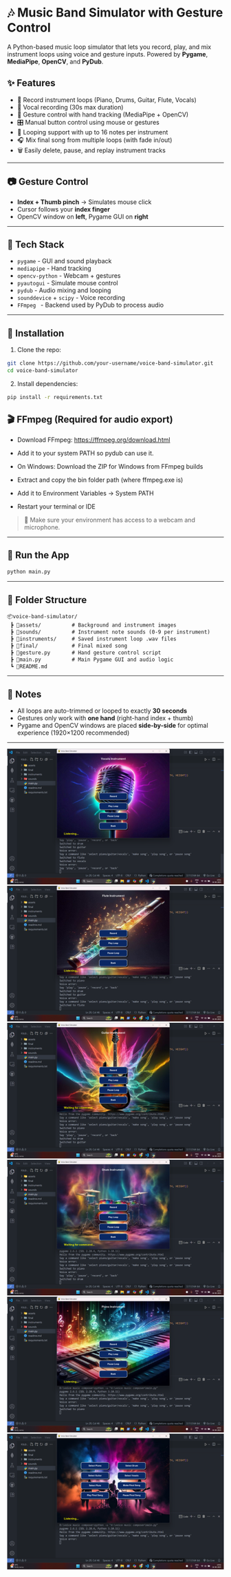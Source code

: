 # 🎶 Music Band Simulator with Gesture Control

A Python-based music loop simulator that lets you record, play, and mix instrument loops using voice and gesture inputs. Powered by **Pygame**, **MediaPipe**, **OpenCV**, and **PyDub**.

## ✨ Features

- 🎹 Record instrument loops (Piano, Drums, Guitar, Flute, Vocals)
- 🎤 Vocal recording (30s max duration)
- 🧠 Gesture control with hand tracking (MediaPipe + OpenCV)
- 🎛 Manual button control using mouse or gestures
- 🔁 Looping support with up to 16 notes per instrument
- 🎧 Mix final song from multiple loops (with fade in/out)
- 🗑 Easily delete, pause, and replay instrument tracks

---

## 📷 Gesture Control

- **Index + Thumb pinch** → Simulates mouse click  
- Cursor follows your **index finger**
- OpenCV window on **left**, Pygame GUI on **right**

---

## 🧩 Tech Stack

- `pygame` - GUI and sound playback
- `mediapipe` - Hand tracking
- `opencv-python` - Webcam + gestures
- `pyautogui` - Simulate mouse control
- `pydub` - Audio mixing and looping
- `sounddevice` + `scipy` - Voice recording
- `FFmpeg ` - Backend used by PyDub to process audio

---

## 🚀 Installation

1. Clone the repo:

```bash
git clone https://github.com/your-username/voice-band-simulator.git
cd voice-band-simulator
````

2. Install dependencies:

```bash
pip install -r requirements.txt
```

## 🎬 FFmpeg (Required for audio export)
- Download FFmpeg: https://ffmpeg.org/download.html

- Add it to your system PATH so pydub can use it.

- On Windows:
    Download the ZIP for Windows from FFmpeg builds

- Extract and copy the bin folder path (where ffmpeg.exe is)

- Add it to Environment Variables → System PATH

- Restart your terminal or IDE


> 📝 Make sure your environment has access to a webcam and microphone.

---

## 🧪 Run the App

```bash
python main.py
```

---

## 📁 Folder Structure

```
📦voice-band-simulator/
 ┣ 📂assets/          # Background and instrument images
 ┣ 📂sounds/          # Instrument note sounds (0-9 per instrument)
 ┣ 📂instruments/     # Saved instrument loop .wav files
 ┣ 📂final/           # Final mixed song
 ┣ 📜gesture.py       # Hand gesture control script
 ┣ 📜main.py          # Main Pygame GUI and audio logic
 ┗ 📜README.md
```

---

## 🔧 Notes

* All loops are auto-trimmed or looped to exactly **30 seconds**
* Gestures only work with **one hand** (right-hand index + thumb)
* Pygame and OpenCV windows are placed **side-by-side** for optimal experience (1920×1200 recommended)

---
![Screenshot 1](screenshots/s%20(1).png)
![Screenshot 2](screenshots/s%20(2).png)
![Screenshot 3](screenshots/s%20(3).png)
![Screenshot 4](screenshots/s%20(4).png)
![Screenshot 5](screenshots/s%20(5).png)
![Screenshot 6](screenshots/s%20(6).png)